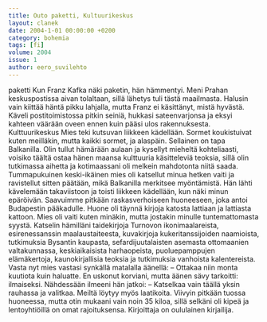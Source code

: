 ```yaml
---
title: Outo paketti, Kultuurikeskus
layout: clanek
date: 2004-1-01 00:00:00 +0200
category: bohemia
tags: [fi]
volume: 2004
issue: 1
author: eero_suvilehto
---
```

paketti
Kun Franz Kafka näki paketin, hän hämmentyi. Meni Prahan keskuspostissa aivan tolaltaan, sillä lähetys tuli tästä maailmasta. 
Halusin vain kiittää häntä pikku lahjalla, mutta Franz ei käsittänyt, mistä hyvästä. Käveli postitoimistossa pitkin seiniä, hukkasi sateenvarjonsa ja eksyi kahteen väärään oveen ennen kuin pääsi ulos rakennuksesta. 
Kulttuurikeskus
Mies teki kutsuvan liikkeen kädellään. Sormet koukistuivat kuten meilläkin, mutta kaikki sormet, ja alaspäin. Sellainen on tapa Balkanilla. Olin tullut hämärään aulaan ja kysellyt mieheltä kohteliaasti, voisiko täältä ostaa hänen maansa kulttuuria käsitteleviä teoksia, sillä olin tutkimassa aihetta ja kotimaassani oli melkein mahdotonta niitä saada. Tummapukuinen keski-ikäinen mies oli katsellut minua hetken vaiti ja ravistellut sitten päätään, mikä Balkanilla merkitsee myöntämistä. Hän lähti kävelemään takaviistoon ja toisti liikkeen kädellään, kun näki minun epäröivän. 
Saavuimme pitkään raskasverhoiseen huoneeseen, joka antoi Budapestin pääkadulle. Huone oli täynnä kirjoja katosta lattiaan ja lattiasta kattoon. Mies oli vaiti kuten minäkin, mutta jostakin minulle tuntemattomasta syystä. Katselin hämilläni taidekirjoja Turnovon ikonimaalareista, esirenessanssin maalaustaiteesta, kuvakirjoja kukeritanssijoiden naamioista, tutkimuksia Bysantin kaupasta, sefardijuutalaisten asemasta ottomaanien valtakunnassa, keskiaikaisista harhaopeista, puoluepamppujen elämäkertoja, kaunokirjallisia teoksia ja tutkimuksia vanhoista kalentereista. 
Vasta nyt mies vastasi synkällä matalalla äänellä: 
– Ottakaa niin monta kuutiota kuin haluatte. 
En uskonut korviani, mutta äänen sävy tarkoitti: ilmaiseksi. Nähdessään ilmeeni hän jatkoi: 
– Katselkaa vain täällä yksin rauhassa ja valitkaa. Meiltä löytyy myös laatikoita. 
Viivyin pitkään tuossa huoneessa, mutta otin mukaani vain noin 35 kiloa, sillä selkäni oli kipeä ja lentoyhtiöillä on omat rajoituksensa. 
Kirjoittaja on oululainen kirjailija. 